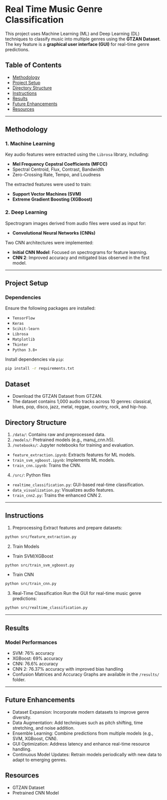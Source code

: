 # Real Time Music Genre Classification
This project uses Machine Learning (ML) and Deep Learning (DL) techniques to classify music into multiple genres using the **GTZAN Dataset**. The key feature is a **graphical user interface (GUI)** for real-time genre predictions.

## Table of Contents

- [Methodology](#methodology)
- [Project Setup](#project-setup)
- [Directory Structure](#directory-structure)
- [Instructions](#instructions)
- [Results](#results)
- [Future Enhancements](#future-enhancements)
- [Resources](#resources)

---

## Methodology

### 1. Machine Learning
Key audio features were extracted using the `Librosa` library, including:
- **Mel Frequency Cepstral Coefficients (MFCC)**
- Spectral Centroid, Flux, Contrast, Bandwidth
- Zero-Crossing Rate, Tempo, and Loudness

The extracted features were used to train:
- **Support Vector Machines (SVM)**
- **Extreme Gradient Boosting (XGBoost)**

### 2. Deep Learning
Spectrogram images derived from audio files were used as input for:
- **Convolutional Neural Networks (CNNs)**

Two CNN architectures were implemented:
- **Initial CNN Model**: Focused on spectrograms for feature learning.
- **CNN 2**: Improved accuracy and mitigated bias observed in the first model.

---

## Project Setup

### Dependencies
Ensure the following packages are installed:
- `TensorFlow`
- `Keras`
- `Scikit-learn`
- `Librosa`
- `Matplotlib`
- `Tkinter`
- `Python 3.8+`

Install dependencies via `pip`:
```bash
pip install -r requirements.txt
```

## Dataset
- Download the GTZAN Dataset from GTZAN.
- The dataset contains 1,000 audio tracks across 10 genres: classical, blues, pop, disco, jazz, metal, reggae, country, rock, and hip-hop.

## Directory Structure
1. `/data/`: Contains raw and preprocessed data.
2. `/models/`: Pretrained models (e.g., manuj_cnn.h5).
3. `/notebooks/`: Jupyter notebooks for training and evaluation.
- `feature_extraction.ipynb`: Extracts features for ML models.
- `train_svm_xgboost.ipynb`: Implements ML models.
- `train_cnn.ipynb`: Trains the CNN.
4. `/src/`: Python files
- `realtime_classification.py`: GUI-based real-time classification.
- `data_visualization.py`: Visualizes audio features.
- `train_cnn2.py`: Trains the enhanced CNN 2.

---

## Instructions
1. Preprocessing
Extract features and prepare datasets:
```bash
python src/feature_extraction.py
```
2. Train Models
- Train SVM/XGBoost
```bash
python src/train_svm_xgboost.py
```
- Train CNN
```bash
python src/train_cnn.py
```
3. Real-Time Classification
Run the GUI for real-time music genre predictions:
```bash
python src/realtime_classification.py
```
---

## Results
### Model Performances
- SVM: 76% accuracy
- XGBoost: 69% accuracy
- CNN: 76.6% accuracy
- CNN 2: 76.37% accuracy with improved bias handling
- Confusion Matrices and Accuracy Graphs are available in the `/results/` folder.

---

## Future Enhancements
- Dataset Expansion: Incorporate modern datasets to improve genre diversity.
- Data Augmentation: Add techniques such as pitch shifting, time stretching, and noise addition.
- Ensemble Learning: Combine predictions from multiple models (e.g., SVM, XGBoost, CNN).
- GUI Optimization: Address latency and enhance real-time resource handling.
- Continuous Model Updates: Retrain models periodically with new data to adapt to emerging genres.

## Resources
- GTZAN Dataset
- Pretrained CNN Model
